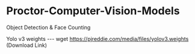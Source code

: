 # Proctor-Computer-Vision-Models
Object Detection &amp; Face Counting 

Yolo v3 weights --- wget https://pjreddie.com/media/files/yolov3.weights (Download Link)
